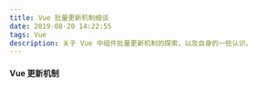 ```yaml
---
title: Vue 批量更新机制细谈
date: 2019-08-20 14:22:55
tags: Vue
description: 关于 Vue 中组件批量更新机制的探索，以及自身的一些认识。
---
```



####  Vue 更新机制